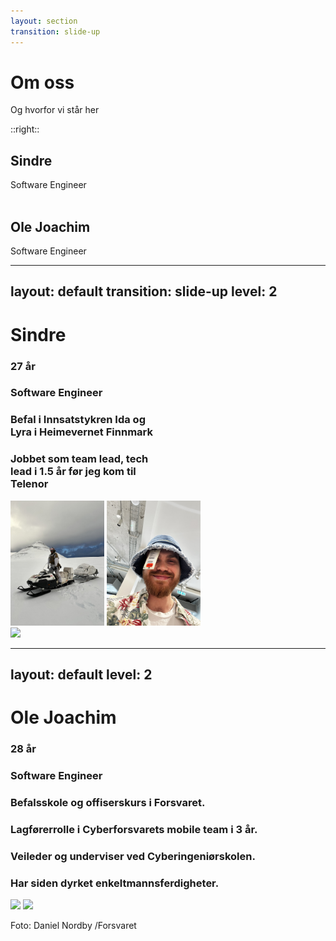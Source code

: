 ```yaml
---
layout: section
transition: slide-up
---
```


# Om oss

Og hvorfor vi står her

::right::

<div>
<h2>Sindre</h2>
Software Engineer
</div>

<br/>

<div>
<h2>Ole Joachim</h2>
Software Engineer
</div>

---
layout: default
transition: slide-up
level: 2
---
# Sindre

<div class="flex">
    <div style="width: 50%">
        <h3>
        27 år
        </h3>
        <h3>
        Software Engineer
        </h3>
        <h3>
        Befal i Innsatstykren Ida og Lyra i Heimevernet Finnmark
        </h3>
        <h3>
        Jobbet som team lead, tech lead i 1.5 år før jeg kom til Telenor
        </h3>
    </div>
    <div class="flex flex-col gap-2">
        <div class="flex gap-10">
            <img border="rounded" src="../public/IMG_4987.png" style="height: 200px">
            <img border="rounded" src="../public/IMG_6172.png" style="height: 200px">
        </div>
        <div>
            <img border="rounded" src="../public/IMG_6316.png" style="height: 200px">
        </div>
    </div>
</div>

---
layout: default
level: 2
---
# Ole Joachim

<div class="flex">
    <div>
        <h3>28 år</h3>
        <h3>Software Engineer</h3>
        <h3>Befalsskole og offiserskurs i Forsvaret. </h3>
        <h3>Lagførerrolle i Cyberforsvarets mobile team i 3 år.</h3>
        <h3>Veileder og underviser ved Cyberingeniørskolen. </h3>
        <h3>Har siden dyrket enkeltmannsferdigheter. </h3>
    </div>
    <div>
        <div class="flex flex-col gap-2">
            <img border="rounded" src="https://preview.sdl.no/v2/dam/mArDYumXm-kt5zduL58YzQ/m4H_M_WKC2Q?v=1718702164178" style="height: 180px">
            <img border="rounded" src="https://preview.sdl.no/v2/dam/7JMBTscrY4_c1-y2enafQw/YFmS3LIfd7s?v=1725437199904" style="height: 190px">
        </div>
        <p>Foto: Daniel Nordby /Forsvaret</p>
    </div>

</div>
